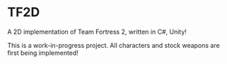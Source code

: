 # TF2D
A 2D implementation of Team Fortress 2, written in C#, Unity!

This is a work-in-progress project. All characters and stock weapons are first being implemented!

